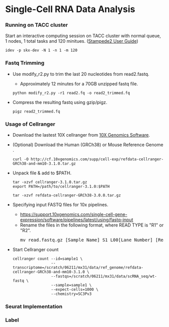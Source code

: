# Single-Cell RNA Data Analysis 


### Running on TACC cluster 

Start an interactive computing session on TACC cluster with normal queue, 1 nodes, 1 total tasks and 120 minitues. ([Stampede2 User Guide](https://portal.tacc.utexas.edu/user-guides/stampede2#running-idev))
```
idev -p skx-dev -N 1 -n 1 -m 120 
```

### Fastq Trimming

- Use modify_r2.py to trim the last 20 nucleotides from read2.fastq. 
  - Approximately 12 minutes for a 70GB unzipped fastq file.

  ```
  python modify_r2.py -r1 read2.fq -o read2_trimmed.fq
  ```
- Compress the resulting fastq using gzip/pigz.

  ```
  pigz read2_trimmed.fq
  ```
  


### Usage of Cellranger

- Download the lastest 10X cellranger from [10X Genomics Software](https://support.10xgenomics.com/single-cell-gene-expression/software/downloads/latest).
- (Optional) Download the Human (GRCh38) or Mouse Reference Genome .
  ```
  curl -O http://cf.10xgenomics.com/supp/cell-exp/refdata-cellranger-GRCh38-and-mm10-3.1.0.tar.gz 
  ```
- Unpack file & add to $PATH.
  ```
  tar -xzvf cellranger-3.1.0.tar.gz
  export PATH=/path/to/cellranger-3.1.0:$PATH
  
  tar -xzvf refdata-cellranger-GRCh38-3.0.0.tar.gz
  ```

- Specifying input FASTQ files for 10x pipelines.
  - https://support.10xgenomics.com/single-cell-gene-expression/software/pipelines/latest/using/fastq-input
  - Rename the files in the following format, where READ TYPE is "R1" or "R2".
    <pre>mv read.fastq.gz [Sample Name]_S1_L00[Lane Number]_[Read Type]_001.fastq.gz</pre>
    
- Start Cellranger count
  ```
  cellranger count --id=sample1 \
                   --transcriptome=/scratch/06211/mx31/data/ref_genome/refdata-cellranger-GRCh38-and-mm10-3.1.0 \
                   --fastqs=/scratch/06211/mx31/data/scRNA_seq/wt-fastq \
                   --sample=sample1 \
                   --expect-cells=1000 \
                   --chemistry=SC3Pv3
  ```


### Seurat Implementation

### Label
